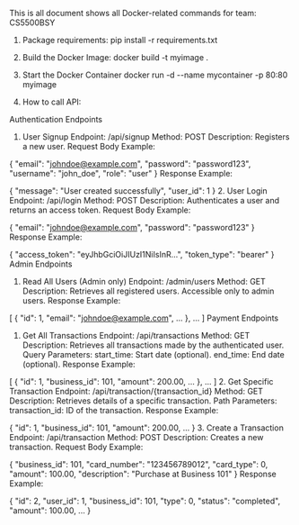 This is all document shows all Docker-related commands for team: CS5500BSY 

1. Package requirements:
pip install -r requirements.txt

2. Build the Docker Image:
docker build -t myimage .

3. Start the Docker Container
docker run -d --name mycontainer -p 80:80 myimage

4. How to call API:

Authentication Endpoints
1. User Signup
Endpoint: /api/signup
Method: POST
Description: Registers a new user.
Request Body Example:

{
  "email": "johndoe@example.com",
  "password": "password123",
  "username": "john_doe",
  "role": "user"
}
Response Example:

{
  "message": "User created successfully",
  "user_id": 1
}
2. User Login
Endpoint: /api/login
Method: POST
Description: Authenticates a user and returns an access token.
Request Body Example:

{
  "email": "johndoe@example.com",
  "password": "password123"
}
Response Example:

{
  "access_token": "eyJhbGciOiJIUzI1NiIsInR...",
  "token_type": "bearer"
}
Admin Endpoints
1. Read All Users (Admin only)
Endpoint: /admin/users
Method: GET
Description: Retrieves all registered users. Accessible only to admin users.
Response Example:

[
  {
    "id": 1,
    "email": "johndoe@example.com",
    ...
  },
  ...
]
Payment Endpoints
1. Get All Transactions
Endpoint: /api/transactions
Method: GET
Description: Retrieves all transactions made by the authenticated user.
Query Parameters:
start_time: Start date (optional).
end_time: End date (optional).
Response Example:

[
  {
    "id": 1,
    "business_id": 101,
    "amount": 200.00,
    ...
  },
  ...
]
2. Get Specific Transaction
Endpoint: /api/transaction/{transaction_id}
Method: GET
Description: Retrieves details of a specific transaction.
Path Parameters:
transaction_id: ID of the transaction.
Response Example:

{
  "id": 1,
  "business_id": 101,
  "amount": 200.00,
  ...
}
3. Create a Transaction
Endpoint: /api/transaction
Method: POST
Description: Creates a new transaction.
Request Body Example:

{
  "business_id": 101,
  "card_number": "123456789012",
  "card_type": 0,
  "amount": 100.00,
  "description": "Purchase at Business 101"
}
Response Example:

{
  "id": 2,
  "user_id": 1,
  "business_id": 101,
  "type": 0,
  "status": "completed",
  "amount": 100.00,
  ...
}